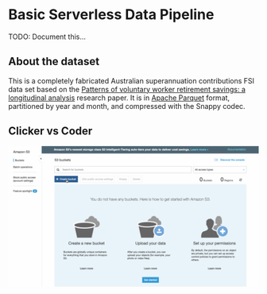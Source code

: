# Basic Serverless Data Pipeline
TODO: Document this...

## About the dataset
This is a completely fabricated Australian superannuation contributions FSI data set based on the [Patterns of voluntary worker retirement savings: a longitudinal analysis](https://www.google.com/url?sa=t&rct=j&q=&esrc=s&source=web&cd=4&ved=2ahUKEwiF0uPk6vzlAhVBfisKHWnnAeMQFjADegQIBBAC&url=https%3A%2F%2Fwww.aph.gov.au%2FDocumentStore.ashx%3Fid%3D563af7ab-5166-4894-aea8-385922d591dc%26subId%3D405213&usg=AOvVaw1h4zxR2g6tcAhOWaKi7a30) research paper. It is in [Apache Parquet](http://parquet.apache.org/) format, partitioned by year and month, and compressed with the Snappy codec.

## Clicker vs Coder
![Console Create S3 Bucket](console-create-s3-bucket.gif)